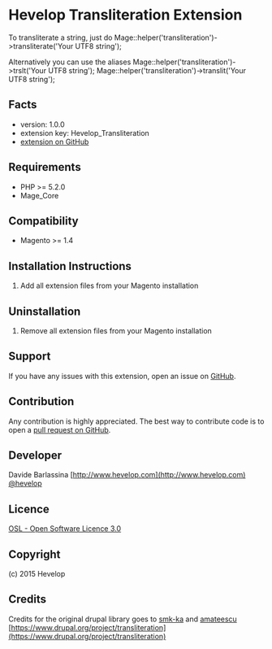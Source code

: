 Hevelop Transliteration Extension
=====================

To transliterate a string, just do Mage::helper('transliteration')->transliterate('Your UTF8 string');

Alternatively you can use the aliases
Mage::helper('transliteration')->trslt('Your UTF8 string');
Mage::helper('transliteration')->translit('Your UTF8 string');

Facts
-----
- version: 1.0.0
- extension key: Hevelop_Transliteration
- [extension on GitHub](https://github.com/hevelop/Hevelop_Transliteration)


Requirements
------------
- PHP >= 5.2.0
- Mage_Core

Compatibility
-------------
- Magento >= 1.4

Installation Instructions
-------------------------
1. Add all extension files from your Magento installation

Uninstallation
--------------
1. Remove all extension files from your Magento installation

Support
-------
If you have any issues with this extension, open an issue on [GitHub](https://github.com/hevelop/Hevelop_Transliteration/issues).

Contribution
------------
Any contribution is highly appreciated. The best way to contribute code is to open a [pull request on GitHub](https://help.github.com/articles/using-pull-requests).

Developer
---------
Davide Barlassina
[http://www.hevelop.com](http://www.hevelop.com)
[@hevelop](https://twitter.com/hevelop)

Licence
-------
[OSL - Open Software Licence 3.0](http://opensource.org/licenses/osl-3.0.php)

Copyright
---------
(c) 2015 Hevelop

Credits
---------
Credits for the original drupal library goes to [smk-ka](https://www.drupal.org/u/smk-ka) and [amateescu](https://www.drupal.org/u/amateescu)
[https://www.drupal.org/project/transliteration](https://www.drupal.org/project/transliteration)
